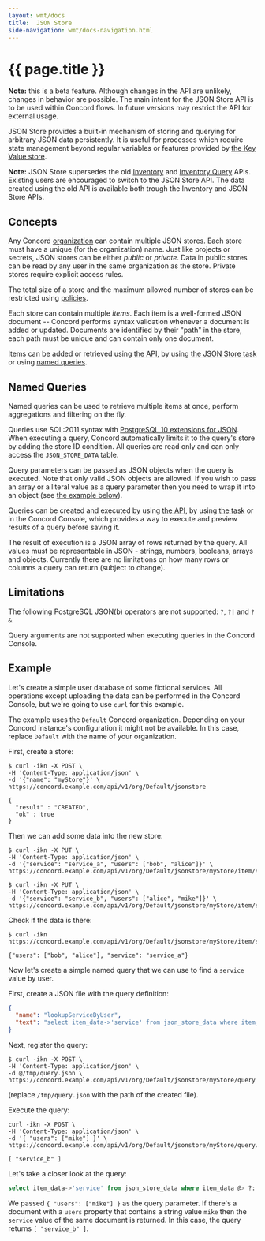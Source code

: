 ```yaml
---
layout: wmt/docs
title:  JSON Store
side-navigation: wmt/docs-navigation.html
---
```


# {{ page.title }}

**Note:** this is a beta feature. Although changes in the API are unlikely,
changes in behavior are possible. The main intent for the JSON Store API is
to be used within Concord flows. In future versions may restrict the API for
external usage.

JSON Store provides a built-in mechanism of storing and querying for
arbitrary JSON data persistently. It is useful for processes which require
state management beyond regular variables or features provided by
[the Key Value store](../plugins/key-value.html).

**Note:** JSON Store supersedes the old [Inventory](../api/inventory/inventory.html)
and [Inventory Query](../api/inventory/inventory-query.html) APIs.
Existing users are encouraged to switch to the JSON Store API. The data created
using the old API is available both trough the Inventory and JSON Store APIs.

## Concepts

Any Concord [organization](./orgs.html) can contain multiple JSON stores.
Each store must have a unique (for the organization) name. Just like projects
or secrets, JSON stores can be either _public_ or _private_. Data in public
stores can be read by any user in the same organization as the store.
Private stores require explicit access rules.

The total size of a store and the maximum allowed number of stores can be
restricted using [policies](./policies.html#json-store-rule). 

Each store can contain multiple _items_. Each item is a well-formed JSON
document -- Concord performs syntax validation whenever a document is added or
updated. Documents are identified by their "path" in the store, each path must
be unique and can contain only one document.

Items can be added or retrieved using [the API](../api/json-store.html),
by using [the JSON Store task](../plugins/json-store.html) or using
[named queries](#named-queries). 

## Named Queries

Named queries can be used to retrieve multiple items at once, perform
aggregations and filtering on the fly.

Queries use SQL:2011 syntax with [PostgreSQL 10 extensions for JSON](https://www.postgresql.org/docs/10/functions-json.html).
When executing a query, Concord automatically limits it to the query's store by
adding the store ID condition. All queries are read only and can only access
the `JSON_STORE_DATA` table.

Query parameters can be passed as JSON objects when the query is executed. Note
that only valid JSON objects are allowed. If you wish to pass an array or a
literal value as a query parameter then you need to wrap it into an object (see
[the example below](#example)).

Queries can be created and executed by using [the API](../api/json-store.html),
by using [the task](../plugins/json-store.html#execute-query) or in the
Concord Console, which provides a way to execute and preview results of a query
before saving it.

The result of execution is a JSON array of rows returned by the query. All
values must be representable in JSON - strings, numbers, booleans, arrays and
objects. Currently there are no limitations on how many rows or columns a query
can return (subject to change).

## Limitations

The following PostgreSQL JSON(b) operators are not supported: `?`, `?|` and
`?&`.

Query arguments are not supported when executing queries in the Concord
Console. 

## Example

Let's create a simple user database of some fictional services. All operations
except uploading the data can be performed in the Concord Console, but we're
going to use `curl` for this example.

The example uses the `Default` Concord organization. Depending on your Concord
instance's configuration it might not be available. In this case, replace
`Default` with the name of your organization.

First, create a store:

```
$ curl -ikn -X POST \
-H 'Content-Type: application/json' \
-d '{"name": "myStore"}' \
https://concord.example.com/api/v1/org/Default/jsonstore

{
  "result" : "CREATED",
  "ok" : true
}
```

Then we can add some data into the new store:

```
$ curl -ikn -X PUT \
-H 'Content-Type: application/json' \
-d '{"service": "service_a", "users": ["bob", "alice"]}' \
https://concord.example.com/api/v1/org/Default/jsonstore/myStore/item/service_a

$ curl -ikn -X PUT \
-H 'Content-Type: application/json' \
-d '{"service": "service_b", "users": ["alice", "mike"]}' \
https://concord.example.com/api/v1/org/Default/jsonstore/myStore/item/service_b
```

Check if the data is there:

```
$ curl -ikn https://concord.example.com/api/v1/org/Default/jsonstore/myStore/item/service_a

{"users": ["bob", "alice"], "service": "service_a"}
```

Now let's create a simple named query that we can use to find a `service` value
by user.

First, create a JSON file with the query definition:

```json
{
  "name": "lookupServiceByUser",
  "text": "select item_data->'service' from json_store_data where item_data @> ?::jsonb"
}
```

Next, register the query:

```
$ curl -ikn -X POST \
-H 'Content-Type: application/json' \
-d @/tmp/query.json \
https://concord.example.com/api/v1/org/Default/jsonstore/myStore/query
```

(replace `/tmp/query.json` with the path of the created file).

Execute the query:

```
curl -ikn -X POST \
-H 'Content-Type: application/json' \
-d '{ "users": ["mike"] }' \
https://concord.example.com/api/v1/org/Default/jsonstore/myStore/query/lookupServiceByUser/exec

[ "service_b" ]
```

Let's take a closer look at the query:

```sql
select item_data->'service' from json_store_data where item_data @> ?::jsonb
```

We passed `{ "users": ["mike"] }` as the query parameter. If there's a document
with a `users` property that contains a string value `mike` then the `service`
value of the same document is returned. In this case, the query returns
`[ "service_b" ]`.
